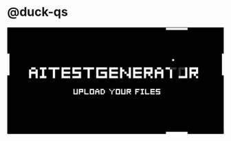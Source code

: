 # @duck-qs

<p align="center">
  <img src="./public/main.png" alt="duck-qa logo" width="900"/>
</p>

